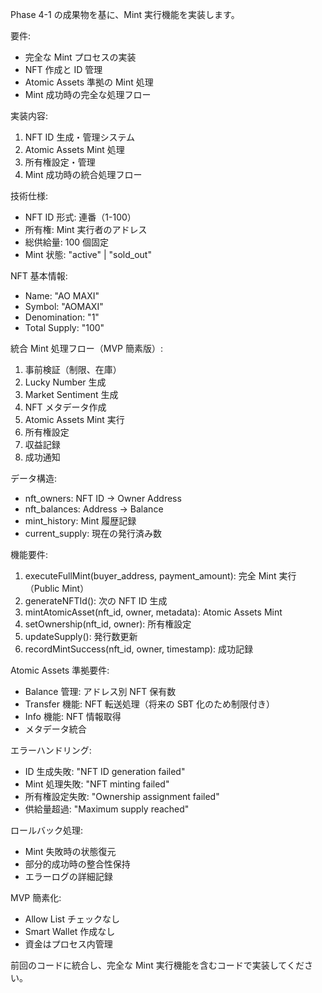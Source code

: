 Phase 4-1 の成果物を基に、Mint 実行機能を実装します。

要件:

- 完全な Mint プロセスの実装
- NFT 作成と ID 管理
- Atomic Assets 準拠の Mint 処理
- Mint 成功時の完全な処理フロー

実装内容:

1. NFT ID 生成・管理システム
2. Atomic Assets Mint 処理
3. 所有権設定・管理
4. Mint 成功時の統合処理フロー

技術仕様:

- NFT ID 形式: 連番（1-100）
- 所有権: Mint 実行者のアドレス
- 総供給量: 100 個固定
- Mint 状態: "active" | "sold_out"

NFT 基本情報:

- Name: "AO MAXI"
- Symbol: "AOMAXI"
- Denomination: "1"
- Total Supply: "100"

統合 Mint 処理フロー（MVP 簡素版）:

1. 事前検証（制限、在庫）
2. Lucky Number 生成
3. Market Sentiment 生成
4. NFT メタデータ作成
5. Atomic Assets Mint 実行
6. 所有権設定
7. 収益記録
8. 成功通知

データ構造:

- nft_owners: NFT ID → Owner Address
- nft_balances: Address → Balance
- mint_history: Mint 履歴記録
- current_supply: 現在の発行済み数

機能要件:

1. executeFullMint(buyer_address, payment_amount): 完全 Mint 実行（Public Mint）
2. generateNFTId(): 次の NFT ID 生成
3. mintAtomicAsset(nft_id, owner, metadata): Atomic Assets Mint
4. setOwnership(nft_id, owner): 所有権設定
5. updateSupply(): 発行数更新
6. recordMintSuccess(nft_id, owner, timestamp): 成功記録

Atomic Assets 準拠要件:

- Balance 管理: アドレス別 NFT 保有数
- Transfer 機能: NFT 転送処理（将来の SBT 化のため制限付き）
- Info 機能: NFT 情報取得
- メタデータ統合

エラーハンドリング:

- ID 生成失敗: "NFT ID generation failed"
- Mint 処理失敗: "NFT minting failed"
- 所有権設定失敗: "Ownership assignment failed"
- 供給量超過: "Maximum supply reached"

ロールバック処理:

- Mint 失敗時の状態復元
- 部分的成功時の整合性保持
- エラーログの詳細記録

MVP 簡素化:

- Allow List チェックなし
- Smart Wallet 作成なし
- 資金はプロセス内管理

前回のコードに統合し、完全な Mint 実行機能を含むコードで実装してください。
